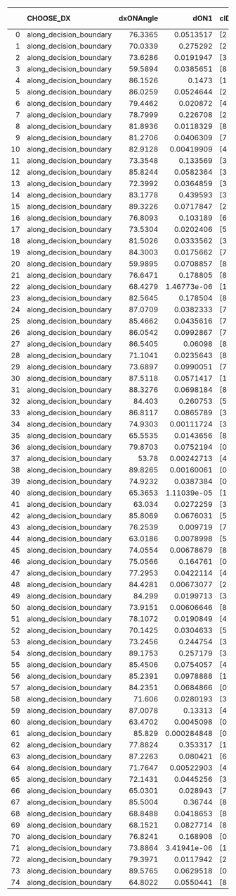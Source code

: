 |    | CHOOSE_DX               |   dxONAngle |        dON1 | cIDON1   |   dON_patch_1 |   nTON |         dON |   dxOFFAngle |       dOFF1 | cIDOFF1   |   dOFF_patch_1 |   nTOFF |        dOFF | SUCCESS   |   nExp |   dual_point_id |   subpoint_time_seconds |   total_execution_time |       logp |       dOFF/dON | Vote dOFF>dON   |
|---:|:------------------------|------------:|------------:|:---------|--------------:|-------:|------------:|-------------:|------------:|:----------|---------------:|--------:|------------:|:----------|-------:|----------------:|------------------------:|-----------------------:|-----------:|---------------:|:----------------|
|  0 | along_decision_boundary |     76.3365 | 0.0513517   | [2 7]    |   0.0513517   |      1 | 0.0513517   |      78.4708 | 0.177289    | [2 7]     |    0.177289    |       1 | 0.177289    | True      |      1 |               1 |                2.31275  |                2.69123 |  0         |     3.45244    | True            |
|  1 | along_decision_boundary |     70.0339 | 0.275292    | [2 4]    |   0.275292    |      1 | 0.275292    |      79.4362 | 0.265218    | [2 4]     |    0.265218    |       1 | 0.265218    | False     |      2 |               2 |                1.57658  |                4.27376 | -0.5       |     0.963408   | False           |
|  2 | along_decision_boundary |     73.6286 | 0.0191947   | [3 9]    |   0.0191947   |      1 | 0.0191947   |      87.0985 | 0.00411437  | [3 9]     |    0.00411437  |       1 | 0.00411437  | False     |      3 |               3 |                0.724398 |                5.00317 | -0         |     0.214349   | False           |
|  3 | along_decision_boundary |     59.5894 | 0.0385651   | [8 9]    |   0.0385651   |      1 | 0.0385651   |      63.7284 | 0.0172855   | [8 9]     |    0.0172855   |       1 | 0.0172855   | False     |      4 |               4 |                0.803583 |                5.81478 | -0.166667  |     0.448216   | False           |
|  4 | along_decision_boundary |     86.1526 | 0.1473      | [1 8]    |   0.1473      |      1 | 0.1473      |      78.5589 | 0.0163075   | [0 8]     |    0.0163075   |       1 | 0.0163075   | False     |      5 |               5 |                1.00557  |                6.82475 | -0.5       |     0.110709   | False           |
|  5 | along_decision_boundary |     86.0259 | 0.0524644   | [2 9]    |   0.0524644   |      1 | 0.0524644   |      88.064  | 0.146778    | [2 9]     |    0.146778    |       1 | 0.146778    | True      |      6 |               6 |                0.686103 |                7.51485 | -0.9       |     2.79767    | True            |
|  6 | along_decision_boundary |     79.4462 | 0.020872    | [4 9]    |   0.020872    |      1 | 0.020872    |      71.98   | 0.107219    | [4 9]     |    0.107219    |       1 | 0.107219    | True      |      7 |               7 |                0.925882 |                8.44902 | -0.333333  |     5.13698    | True            |
|  7 | along_decision_boundary |     78.7999 | 0.226708    | [2 9]    |   0.226708    |      1 | 0.226708    |      71.6385 | 0.026878    | [2 9]     |    0.026878    |       1 | 0.026878    | False     |      8 |               8 |                0.80816  |                9.26118 | -0.0714286 |     0.118558   | False           |
|  8 | along_decision_boundary |     81.8936 | 0.0118329   | [8 9]    |   0.0118329   |      1 | 0.0118329   |      79.0551 | 0.267554    | [8 9]     |    0.267554    |       1 | 0.267554    | True      |      9 |               9 |                1.58102  |               10.8524  | -0.25      |    22.611      | True            |
|  9 | along_decision_boundary |     81.2706 | 0.0406309   | [7 9]    |   0.0406309   |      1 | 0.0406309   |      86.4643 | 0.062233    | [7 9]     |    0.062233    |       1 | 0.062233    | True      |     10 |              10 |                0.960046 |               11.8174  | -0.0555556 |     1.53167    | True            |
| 10 | along_decision_boundary |     82.9128 | 0.00419909  | [4 8]    |   0.00419909  |      1 | 0.00419909  |      88.215  | 0.0909786   | [4 8]     |    0.0909786   |       1 | 0.0909786   | True      |     11 |              11 |                0.985865 |               12.8133  | -0         |    21.6663     | True            |
| 11 | along_decision_boundary |     73.3548 | 0.133569    | [3 4]    |   0.133569    |      1 | 0.133569    |      72.0158 | 0.0704871   | [3 4]     |    0.0704871   |       1 | 0.0704871   | False     |     12 |              13 |                1.24132  |               14.0821  | -0.0454545 |     0.527719   | False           |
| 12 | along_decision_boundary |     85.8244 | 0.0582364   | [3 7]    |   0.0582364   |      1 | 0.0582364   |      85.78   | 0.0872578   | [3 7]     |    0.0872578   |       1 | 0.0872578   | True      |     13 |              14 |                1.07179  |               15.1619  | -0         |     1.49834    | True            |
| 13 | along_decision_boundary |     72.3992 | 0.0364859   | [3 7]    |   0.0364859   |      1 | 0.0364859   |      69.6064 | 0.121551    | [3 7]     |    0.121551    |       1 | 0.121551    | True      |     14 |              15 |                0.778311 |               15.9468  | -0.0384615 |     3.33145    | True            |
| 14 | along_decision_boundary |     83.1778 | 0.439593    | [3 7]    |   0.439593    |      1 | 0.439593    |      87.4451 | 0.302586    | [3 7]     |    0.302586    |       1 | 0.302586    | False     |     15 |              16 |                2.08167  |               18.0365  | -0.142857  |     0.688332   | False           |
| 15 | along_decision_boundary |     89.3226 | 0.0717847   | [2 8]    |   0.0717847   |      1 | 0.0717847   |      81.219  | 0.026936    | [2 8]     |    0.026936    |       1 | 0.026936    | False     |     16 |              17 |                1.30538  |               19.3494  | -0.0333333 |     0.375233   | False           |
| 16 | along_decision_boundary |     76.8093 | 0.103189    | [6 9]    |   0.103189    |      1 | 0.103189    |      76.7381 | 0.112542    | [6 9]     |    0.112542    |       1 | 0.112542    | True      |     17 |              19 |                1.52017  |               22.4152  | -0         |     1.09064    | True            |
| 17 | along_decision_boundary |     73.5304 | 0.0202406   | [5 7]    |   0.0202406   |      1 | 0.0202406   |      86.5215 | 0.0905138   | [5 7]     |    0.0905138   |       1 | 0.0905138   | True      |     18 |              20 |                0.953911 |               23.3741  | -0.0294118 |     4.4719     | True            |
| 18 | along_decision_boundary |     81.5026 | 0.0333562   | [3 5]    |   0.0333562   |      1 | 0.0333562   |      86.4399 | 0.0262781   | [3 5]     |    0.0262781   |       1 | 0.0262781   | False     |     19 |              22 |                0.973971 |               25.7323  | -0.111111  |     0.787803   | False           |
| 19 | along_decision_boundary |     84.3003 | 0.0175662   | [7 9]    |   0.0175662   |      1 | 0.0175662   |      78.2239 | 0.0030233   | [7 9]     |    0.0030233   |       1 | 0.0030233   | False     |     20 |              23 |                1.22367  |               26.964   | -0.0263158 |     0.17211    | False           |
| 20 | along_decision_boundary |     59.9895 | 0.0708857   | [8 9]    |   0.0708857   |      1 | 0.0708857   |      67.8899 | 0.105702    | [8 9]     |    0.105702    |       1 | 0.105702    | True      |     21 |              24 |                1.4917   |               28.4607  | -0         |     1.49116    | True            |
| 21 | along_decision_boundary |     76.6471 | 0.178805    | [8 9]    |   0.178805    |      1 | 0.178805    |      76.4972 | 0.0345403   | [8 9]     |    0.0345403   |       1 | 0.0345403   | False     |     22 |              25 |                1.97238  |               30.4401  | -0.0238095 |     0.193173   | False           |
| 22 | along_decision_boundary |     68.4279 | 1.46773e-06 | [1 9]    |   1.46773e-06 |      1 | 1.46773e-06 |      70.9802 | 0.0232154   | [0 9]     |    0.0232154   |       1 | 0.0232154   | True      |     23 |              26 |                0.814366 |               31.2604  | -0         | 15817.2        | True            |
| 23 | along_decision_boundary |     82.5645 | 0.178504    | [8 9]    |   0.178504    |      1 | 0.178504    |      84.1025 | 0.246954    | [8 9]     |    0.246954    |       1 | 0.246954    | True      |     24 |              27 |                1.42016  |               32.6895  | -0.0217391 |     1.38346    | True            |
| 24 | along_decision_boundary |     87.0709 | 0.0382333   | [7 8]    |   0.0382333   |      1 | 0.0382333   |      88.746  | 0.0618439   | [7 8]     |    0.0618439   |       1 | 0.0618439   | True      |     25 |              28 |                1.25103  |               33.9471  | -0.0833333 |     1.61754    | True            |
| 25 | along_decision_boundary |     85.4662 | 0.0435616   | [7 8]    |   0.0435616   |      1 | 0.0435616   |      85.3952 | 0.0602459   | [7 8]     |    0.0602459   |       1 | 0.0602459   | True      |     26 |              29 |                1.00388  |               34.959   | -0.18      |     1.383      | True            |
| 26 | along_decision_boundary |     86.0542 | 0.0992867   | [7 8]    |   0.0992867   |      1 | 0.0992867   |      82.7363 | 0.0381976   | [7 8]     |    0.0381976   |       1 | 0.0381976   | False     |     27 |              30 |                1.40554  |               36.3716  | -0.307692  |     0.38472    | False           |
| 27 | along_decision_boundary |     86.5405 | 0.06098     | [8 9]    |   0.06098     |      1 | 0.06098     |      75.9516 | 0.100308    | [8 9]     |    0.100308    |       1 | 0.100308    | True      |     28 |              32 |                0.738118 |               38.1502  | -0.166667  |     1.64493    | True            |
| 28 | along_decision_boundary |     71.1041 | 0.0235643   | [8 9]    |   0.0235643   |      1 | 0.0235643   |      81.3231 | 0.0359969   | [8 9]     |    0.0359969   |       1 | 0.0359969   | True      |     29 |              33 |                1.3257   |               39.4809  | -0.285714  |     1.5276     | True            |
| 29 | along_decision_boundary |     73.6897 | 0.0990051   | [7 9]    |   0.0990051   |      1 | 0.0990051   |      76.1909 | 0.0628189   | [7 9]     |    0.0628189   |       1 | 0.0628189   | False     |     30 |              35 |                1.30891  |               41.9465  | -0.431034  |     0.634501   | False           |
| 30 | along_decision_boundary |     87.5118 | 0.0571417   | [1 3]    |   0.0571417   |      1 | 0.0571417   |      81.8036 | 0.0382077   | [0 3]     |    0.0382077   |       1 | 0.0382077   | False     |     31 |              36 |                0.997756 |               42.9493  | -0.266667  |     0.668649   | False           |
| 31 | along_decision_boundary |     88.3276 | 0.0698184   | [8 9]    |   0.0698184   |      1 | 0.0698184   |      88.8141 | 0.013151    | [8 9]     |    0.013151    |       1 | 0.013151    | False     |     32 |              37 |                1.25204  |               44.2064  | -0.145161  |     0.18836    | False           |
| 32 | along_decision_boundary |     84.403  | 0.260753    | [5 9]    |   0.260753    |      1 | 0.260753    |      82.2845 | 0.0706832   | [5 9]     |    0.0706832   |       1 | 0.0706832   | False     |     33 |              40 |                1.54398  |               48.2898  | -0.0625    |     0.271074   | False           |
| 33 | along_decision_boundary |     86.8117 | 0.0865789   | [3 5]    |   0.0865789   |      1 | 0.0865789   |      89.9502 | 0.0638162   | [3 5]     |    0.0638162   |       1 | 0.0638162   | False     |     34 |              41 |                0.67698  |               48.9768  | -0.0151515 |     0.737086   | False           |
| 34 | along_decision_boundary |     74.9303 | 0.00111724  | [3 9]    |   0.00111724  |      1 | 0.00111724  |      70.1091 | 0.0144929   | [3 9]     |    0.0144929   |       1 | 0.0144929   | True      |     35 |              42 |                0.692226 |               49.678   | -0         |    12.972      | True            |
| 35 | along_decision_boundary |     65.5535 | 0.0143656   | [8 9]    |   0.0143656   |      1 | 0.0143656   |      71.5435 | 0.16951     | [8 9]     |    0.16951     |       1 | 0.16951     | True      |     36 |              44 |                0.974634 |               50.6776  | -0.0142857 |    11.7997     | True            |
| 36 | along_decision_boundary |     79.8703 | 0.0752194   | [0 1]    |   0.0752194   |      1 | 0.0752194   |      82.774  | 0.016243    | [0 1]     |    0.016243    |       1 | 0.016243    | False     |     37 |              45 |                1.49289  |               52.1796  | -0.0555556 |     0.215942   | False           |
| 37 | along_decision_boundary |     53.78   | 0.00242713  | [4 8]    |   0.00242713  |      1 | 0.00242713  |      61.1491 | 0.049689    | [4 8]     |    0.049689    |       1 | 0.049689    | True      |     38 |              46 |                0.764435 |               52.9533  | -0.0135135 |    20.4724     | True            |
| 38 | along_decision_boundary |     89.8265 | 0.00160061  | [0 8]    |   0.00160061  |      1 | 0.00160061  |      79.1849 | 0.0658795   | [1 8]     |    0.0658795   |       1 | 0.0658795   | True      |     39 |              47 |                0.687429 |               53.6486  | -0.0526316 |    41.1589     | True            |
| 39 | along_decision_boundary |     74.9232 | 0.0387384   | [0 1]    |   0.0387384   |      1 | 0.0387384   |      80.3761 | 0.114762    | [0 1]     |    0.114762    |       1 | 0.114762    | True      |     40 |              48 |                0.728775 |               54.3824  | -0.115385  |     2.96248    | True            |
| 40 | along_decision_boundary |     65.3653 | 1.11039e-05 | [1 5]    |   1.11039e-05 |      1 | 1.11039e-05 |      77.1323 | 0.642747    | [0 5]     |    0.642747    |       1 | 0.642747    | True      |     41 |              49 |                2.04031  |               56.4317  | -0.2       | 57884.7        | True            |
| 41 | along_decision_boundary |     63.034  | 0.0272259   | [3 5]    |   0.0272259   |      1 | 0.0272259   |      69.3113 | 0.0881984   | [3 5]     |    0.0881984   |       1 | 0.0881984   | True      |     42 |              50 |                1.08434  |               57.5242  | -0.304878  |     3.2395     | True            |
| 42 | along_decision_boundary |     85.8069 | 0.0676031   | [5 7]    |   0.0676031   |      1 | 0.0676031   |      75.6978 | 0.0282669   | [5 7]     |    0.0282669   |       1 | 0.0282669   | False     |     43 |              51 |                1.14226  |               58.672   | -0.428571  |     0.418129   | False           |
| 43 | along_decision_boundary |     76.2539 | 0.009719    | [7 9]    |   0.009719    |      1 | 0.009719    |      76.985  | 0.0989538   | [7 9]     |    0.0989538   |       1 | 0.0989538   | True      |     44 |              52 |                1.43483  |               60.1159  | -0.290698  |    10.1815     | True            |
| 44 | along_decision_boundary |     63.0186 | 0.0078998   | [5 6]    |   0.0078998   |      1 | 0.0078998   |      71.5466 | 0.119053    | [5 6]     |    0.119053    |       1 | 0.119053    | True      |     45 |              53 |                1.05174  |               61.1736  | -0.409091  |    15.0703     | True            |
| 45 | along_decision_boundary |     74.0554 | 0.00678679  | [8 9]    |   0.00678679  |      1 | 0.00678679  |      82.4952 | 0.0283221   | [8 9]     |    0.0283221   |       1 | 0.0283221   | True      |     46 |              54 |                0.77452  |               61.9562  | -0.544444  |     4.17313    | True            |
| 46 | along_decision_boundary |     75.0566 | 0.164761    | [0 8]    |   0.164761    |      1 | 0.164761    |      77.8523 | 0.000428853 | [1 8]     |    0.000428853 |       1 | 0.000428853 | False     |     47 |              55 |                1.15763  |               63.1248  | -0.695652  |     0.00260289 | False           |
| 47 | along_decision_boundary |     77.2953 | 0.0422114   | [4 8]    |   0.0422114   |      1 | 0.0422114   |      70.2114 | 0.00789833  | [4 8]     |    0.00789833  |       1 | 0.00789833  | False     |     48 |              56 |                1.18943  |               64.3223  | -0.521277  |     0.187113   | False           |
| 48 | along_decision_boundary |     84.4281 | 0.00673077  | [2 3]    |   0.00673077  |      1 | 0.00673077  |      86.3696 | 0.00880953  | [2 3]     |    0.00880953  |       1 | 0.00880953  | True      |     49 |              57 |                0.860008 |               65.1903  | -0.375     |     1.30885    | True            |
| 49 | along_decision_boundary |     84.299  | 0.0199713   | [3 5]    |   0.0199713   |      1 | 0.0199713   |      81.7646 | 0.0465252   | [3 5]     |    0.0465252   |       1 | 0.0465252   | True      |     50 |              58 |                1.26589  |               66.4617  | -0.5       |     2.3296     | True            |
| 50 | along_decision_boundary |     73.9151 | 0.00606646  | [8 9]    |   0.00606646  |      1 | 0.00606646  |      69.2488 | 0.007868    | [8 9]     |    0.007868    |       1 | 0.007868    | True      |     51 |              59 |                0.940373 |               67.412   | -0.64      |     1.29697    | True            |
| 51 | along_decision_boundary |     78.1072 | 0.0190849   | [4 8]    |   0.0190849   |      1 | 0.0190849   |      70.8832 | 0.306423    | [4 8]     |    0.306423    |       1 | 0.306423    | True      |     52 |              61 |                0.83534  |               69.2652  | -0.794118  |    16.0558     | True            |
| 52 | along_decision_boundary |     70.1425 | 0.0304633   | [5 7]    |   0.0304633   |      1 | 0.0304633   |      62.9111 | 0.0234775   | [5 7]     |    0.0234775   |       1 | 0.0234775   | False     |     53 |              62 |                1.29367  |               70.569   | -0.961538  |     0.770681   | False           |
| 53 | along_decision_boundary |     73.2456 | 0.244754    | [3 5]    |   0.244754    |      1 | 0.244754    |      77.9065 | 0.159491    | [3 5]     |    0.159491    |       1 | 0.159491    | False     |     54 |              63 |                1.13072  |               71.7047  | -0.764151  |     0.651636   | False           |
| 54 | along_decision_boundary |     89.1753 | 0.257179    | [3 5]    |   0.257179    |      1 | 0.257179    |      87.6006 | 0.0368851   | [3 5]     |    0.0368851   |       1 | 0.0368851   | False     |     55 |              64 |                1.04232  |               72.753   | -0.592593  |     0.143422   | False           |
| 55 | along_decision_boundary |     85.4506 | 0.0754057   | [4 8]    |   0.0754057   |      1 | 0.0754057   |      84.0213 | 0.117513    | [4 8]     |    0.117513    |       1 | 0.117513    | True      |     56 |              65 |                1.03273  |               73.7932  | -0.445455  |     1.55841    | True            |
| 56 | along_decision_boundary |     85.2391 | 0.0978888   | [1 8]    |   0.0978888   |      1 | 0.0978888   |      66.6912 | 0.15733     | [0 8]     |    0.15733     |       1 | 0.15733     | True      |     57 |              66 |                1.78527  |               75.5845  | -0.571429  |     1.60723    | True            |
| 57 | along_decision_boundary |     84.2351 | 0.0684866   | [0 1]    |   0.0684866   |      1 | 0.0684866   |      88.8239 | 0.0263709   | [0 1]     |    0.0263709   |       1 | 0.0263709   | False     |     58 |              67 |                0.775805 |               76.3653  | -0.710526  |     0.385052   | False           |
| 58 | along_decision_boundary |     71.606  | 0.0280193   | [3 8]    |   0.0280193   |      1 | 0.0280193   |      75.904  | 0.0327605   | [3 8]     |    0.0327605   |       1 | 0.0327605   | True      |     59 |              68 |                1.26828  |               77.6386  | -0.551724  |     1.16921    | True            |
| 59 | along_decision_boundary |     87.0078 | 0.13313     | [4 8]    |   0.13313     |      1 | 0.13313     |      88.5802 | 0.184014    | [4 8]     |    0.184014    |       1 | 0.184014    | True      |     60 |              69 |                1.36557  |               79.0102  | -0.686441  |     1.38222    | True            |
| 60 | along_decision_boundary |     63.4702 | 0.0045098   | [0 1]    |   0.0045098   |      1 | 0.0045098   |      76.3567 | 0.0312571   | [0 1]     |    0.0312571   |       1 | 0.0312571   | True      |     61 |              70 |                0.721853 |               79.741   | -0.833333  |     6.93092    | True            |
| 61 | along_decision_boundary |     85.829  | 0.000284848 | [0 9]    |   0.000284848 |      1 | 0.000284848 |      76.373  | 0.036938    | [1 9]     |    0.036938    |       1 | 0.036938    | True      |     62 |              71 |                0.831258 |               80.5783  | -0.991803  |   129.676      | True            |
| 62 | along_decision_boundary |     77.8824 | 0.353317    | [1 2]    |   0.353317    |      1 | 0.353317    |      86.1528 | 0.000944895 | [0 2]     |    0.000944895 |       1 | 0.000944895 | False     |     63 |              73 |                1.48959  |               83.7676  | -1.16129   |     0.00267435 | False           |
| 63 | along_decision_boundary |     87.2263 | 0.080421    | [6 8]    |   0.080421    |      1 | 0.080421    |      85.0961 | 0.118508    | [6 8]     |    0.118508    |       1 | 0.118508    | True      |     64 |              74 |                0.963357 |               84.7396  | -0.960317  |     1.4736     | True            |
| 64 | along_decision_boundary |     71.7647 | 0.00522903  | [4 8]    |   0.00522903  |      1 | 0.00522903  |      76.8834 | 0.132925    | [4 8]     |    0.132925    |       1 | 0.132925    | True      |     65 |              75 |                1.98167  |               86.7293  | -1.125     |    25.4207     | True            |
| 65 | along_decision_boundary |     72.1431 | 0.0445256   | [3 8]    |   0.0445256   |      1 | 0.0445256   |      82.1738 | 0.00716245  | [3 8]     |    0.00716245  |       1 | 0.00716245  | False     |     66 |              77 |                0.877601 |               88.88    | -1.3       |     0.160861   | False           |
| 66 | along_decision_boundary |     65.0301 | 0.028943    | [7 9]    |   0.028943    |      1 | 0.028943    |      76.7088 | 0.14315     | [7 9]     |    0.14315     |       1 | 0.14315     | True      |     67 |              78 |                1.12238  |               90.0114  | -1.09091   |     4.94592    | True            |
| 67 | along_decision_boundary |     85.5004 | 0.36744     | [8 9]    |   0.36744     |      1 | 0.36744     |      82.6429 | 0.122048    | [8 9]     |    0.122048    |       1 | 0.122048    | False     |     68 |              79 |                1.21917  |               91.2365  | -1.26119   |     0.332158   | False           |
| 68 | along_decision_boundary |     68.8488 | 0.0418653   | [8 9]    |   0.0418653   |      1 | 0.0418653   |      70.1442 | 0.13788     | [8 9]     |    0.13788     |       1 | 0.13788     | True      |     69 |              80 |                1.34812  |               92.5917  | -1.05882   |     3.29343    | True            |
| 69 | along_decision_boundary |     68.1521 | 0.0827714   | [8 9]    |   0.0827714   |      1 | 0.0827714   |      69.9232 | 0.0400402   | [8 9]     |    0.0400402   |       1 | 0.0400402   | False     |     70 |              81 |                0.692596 |               93.2902  | -1.22464   |     0.483745   | False           |
| 70 | along_decision_boundary |     76.8241 | 0.168908    | [0 1]    |   0.168908    |      1 | 0.168908    |      74.4049 | 0.109678    | [0 1]     |    0.109678    |       1 | 0.109678    | False     |     71 |              82 |                1.1712   |               94.4684  | -1.02857   |     0.649337   | False           |
| 71 | along_decision_boundary |     73.8864 | 3.41941e-06 | [1 8]    |   3.41941e-06 |      1 | 3.41941e-06 |      77.7535 | 0.0213244   | [0 8]     |    0.0213244   |       1 | 0.0213244   | True      |     72 |              83 |                0.74531  |               95.2217  | -0.852113  |  6236.29       | True            |
| 72 | along_decision_boundary |     79.3971 | 0.0117942   | [2 5]    |   0.0117942   |      1 | 0.0117942   |      80.5952 | 0.069079    | [2 5]     |    0.069079    |       1 | 0.069079    | True      |     73 |              84 |                0.848255 |               96.075   | -1         |     5.85701    | True            |
| 73 | along_decision_boundary |     89.5765 | 0.0629518   | [0 1]    |   0.0629518   |      1 | 0.0629518   |      77.3163 | 0.00118186  | [0 1]     |    0.00118186  |       1 | 0.00118186  | False     |     74 |              85 |                0.817306 |               96.9003  | -1.15753   |     0.0187741  | False           |
| 74 | along_decision_boundary |     64.8022 | 0.0550441   | [8 9]    |   0.0550441   |      1 | 0.0550441   |      67.8112 | 0.0637721   | [8 9]     |    0.0637721   |       1 | 0.0637721   | True      |     75 |              86 |                1.05488  |               97.9651  | -0.972973  |     1.15856    | True            |